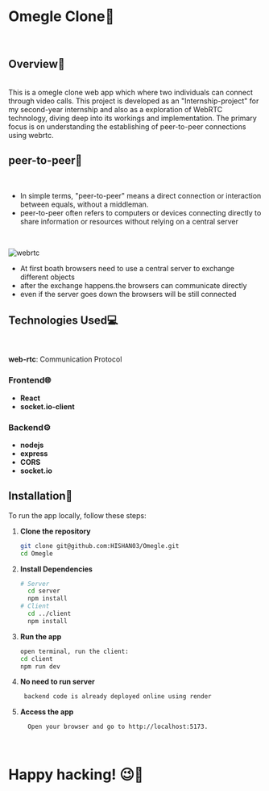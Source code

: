 # Omegle Clone🎥
<br>

## Overview🚀
<br>
This is a omegle clone web app which where two individuals can connect through video calls.
This project is developed as an "Internship-project" for my second-year internship and also as a exploration of WebRTC technology, diving deep into its workings and implementation. The primary focus is on understanding the establishing of peer-to-peer connections using webrtc.



## peer-to-peer🔗
<br>

- In simple terms, "peer-to-peer" means a direct connection or interaction between equals, without a middleman.
- peer-to-peer often refers to computers or devices connecting directly to share information or resources without relying on a central server

<br>

![webrtc](https://github.com/HISHAN03/Gdocs/assets/108483712/9760e43e-0405-4b7c-8597-8eebc90896e3)

- At first boath browsers need to use a central server to exchange different objects
- after the exchange happens.the browsers can communicate directly
- even if the server goes down the browsers will be still connected
 

## Technologies Used💻
<br>

**web-rtc**: Communication Protocol
 ### Frontend🌐
- **React**
- **socket.io-client** 
 ### Backend⚙️
- **nodejs** 
- **express**
- **CORS**
- **socket.io**

## Installation🚀

To run the app locally, follow these steps:

1. **Clone the repository**

   ```sh
   git clone git@github.com:HISHAN03/Omegle.git
   cd Omegle

2. **Install Dependencies**
   ```sh
   # Server
     cd server
     npm install
   # Client
     cd ../client
     npm install
   
3. **Run the app**
   ```sh
   open terminal, run the client:
   cd client
   npm run dev
4. **No need to run server**
   ```sh
    backend code is already deployed online using render
   
5. **Access the app**
   ```sh
     Open your browser and go to http://localhost:5173.
<br>

# Happy hacking! 😉🚀
